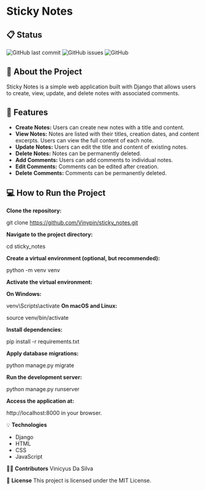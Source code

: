 # Sticky Notes


## 📋 Status

![GitHub last commit](https://img.shields.io/github/last-commit/Vinypin/sticky_notes)
![GitHub issues](https://img.shields.io/github/issues/Vinypin/sticky_notes)
![GitHub](https://img.shields.io/github/license/Vinypin/sticky_notes)

## 📝 About the Project

Sticky Notes is a simple web application built with Django that allows users to create, view, update, and delete notes with associated comments.

## 🔧 Features

- **Create Notes:** Users can create new notes with a title and content.
- **View Notes:** Notes are listed with their titles, creation dates, and content excerpts. Users can view the full content of each note.
- **Update Notes:** Users can edit the title and content of existing notes.
- **Delete Notes:** Notes can be permanently deleted.
- **Add Comments:** Users can add comments to individual notes.
- **Edit Comments:** Comments can be edited after creation.
- **Delete Comments:** Comments can be permanently deleted.

## 💻 How to Run the Project

 **Clone the repository:**
   
   git clone https://github.com/Vinypin/sticky_notes.git

**Navigate to the project directory:**

cd sticky_notes

**Create a virtual environment (optional, but recommended):**

python -m venv venv

**Activate the virtual environment:**

**On Windows:**

venv\Scripts\activate
**On macOS and Linux:**

source venv/bin/activate

**Install dependencies:**

pip install -r requirements.txt

**Apply database migrations:**

python manage.py migrate

**Run the development server:**

python manage.py runserver

**Access the application at:** 

http://localhost:8000 in your browser.

💡 **Technologies**
- Django
- HTML
- CSS
- JavaScript

👨‍💻 **Contributors**
Vinicyus Da Silva

📄 **License**
This project is licensed under the MIT License.


